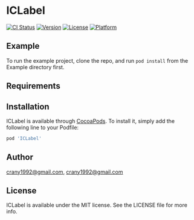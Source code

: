 # ICLabel

[![CI Status](https://img.shields.io/travis/crany1992@gmail.com/ICLabel.svg?style=flat)](https://travis-ci.org/crany1992@gmail.com/ICLabel)
[![Version](https://img.shields.io/cocoapods/v/ICLabel.svg?style=flat)](https://cocoapods.org/pods/ICLabel)
[![License](https://img.shields.io/cocoapods/l/ICLabel.svg?style=flat)](https://cocoapods.org/pods/ICLabel)
[![Platform](https://img.shields.io/cocoapods/p/ICLabel.svg?style=flat)](https://cocoapods.org/pods/ICLabel)

## Example

To run the example project, clone the repo, and run `pod install` from the Example directory first.

## Requirements

## Installation

ICLabel is available through [CocoaPods](https://cocoapods.org). To install
it, simply add the following line to your Podfile:

```ruby
pod 'ICLabel'
```

## Author

crany1992@gmail.com, crany1992@gmail.com

## License

ICLabel is available under the MIT license. See the LICENSE file for more info.

